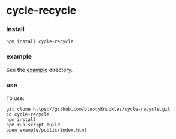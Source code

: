 # cycle-recycle

### install
`npm install cycle-recycle`

### example
See the [example](https://github.com/bloodyKnuckles/cycle-recycle/tree/master/example) directory.

### use
To use:
```
git clone https://github.com/bloodyKnuckles/cycle-recycle.git
cd cycle-recycle
npm install
npm run-script build
open example/public/index.html
```
